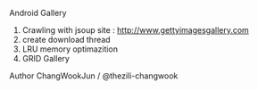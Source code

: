 Android Gallery

1. Crawling with jsoup  site :  http://www.gettyimagesgallery.com 
2. create download thread
3. LRU memory optimazition
4. GRID Gallery


Author
ChangWookJun / @thezili-changwook
